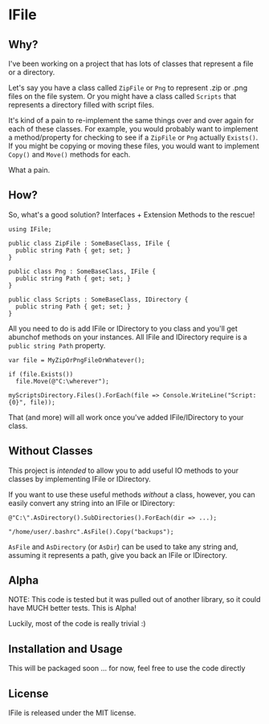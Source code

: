 IFile
=====

Why?
----

I've been working on a project that has lots of classes that represent a file or a directory.

Let's say you have a class called `ZipFile` or `Png` to represent .zip or .png files on the file system. 
Or you might have a class called `Scripts` that represents a directory filled with script files.

It's kind of a pain to re-implement the same things over and over again for each of these classes. 
For example, you would probably want to implement a method/property for checking to see if a `ZipFile` 
or `Png` actually `Exists()`.  If you might be copying or moving these files, you would want to implement 
`Copy()` and `Move()` methods for each.

What a pain.

How?
----

So, what's a good solution?  Interfaces + Extension Methods to the rescue!

    using IFile;

    public class ZipFile : SomeBaseClass, IFile {
      public string Path { get; set; }
    }

    public class Png : SomeBaseClass, IFile {
      public string Path { get; set; }
    }

    public class Scripts : SomeBaseClass, IDirectory {
      public string Path { get; set; }
    }

All you need to do is add IFile or IDirectory to you class and you'll get abunchof methods 
on your instances.  All IFile and IDirectory require is a `public string Path` property.

    var file = MyZipOrPngFileOrWhatever();

    if (file.Exists())
      file.Move(@"C:\wherever");

    myScriptsDirectory.Files().ForEach(file => Console.WriteLine("Script: {0}", file));

That (and more) will all work once you've added IFile/IDirectory to your class.

Without Classes
---------------

This project is *intended* to allow you to add useful IO methods to your classes by implementing IFile or IDirectory.

If you want to use these useful methods *without* a class, however, you can easily convert any string into an IFile or IDirectory:

    @"C:\".AsDirectory().SubDirectories().ForEach(dir => ...);

    "/home/user/.bashrc".AsFile().Copy("backups");

`AsFile` and `AsDirectory` (or `AsDir`) can be used to take any string and, assuming it represents a path, give you back an IFile or IDirectory.

Alpha
-----

NOTE: This code is tested but it was pulled out of another library, so it could have MUCH better tests.  This is Alpha!

Luckily, most of the code is really trivial  :)

Installation and Usage
----------------------

This will be packaged soon ... for now, feel free to use the code directly

License
-------

IFile is released under the MIT license.

